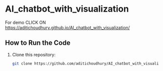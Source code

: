 # AI_chatbot_with_visualization
For demo CLICK ON
https://aditichoudhury.github.io/AI_chatbot_with_visualization/
## How to Run the Code
1. Clone this repository:
   ```bash
   git clone https://github.com/aditichoudhury/AI_chatbot_with_visualization.git

